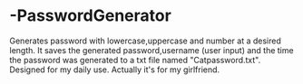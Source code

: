 # -PasswordGenerator
Generates password with lowercase,uppercase and number at a desired length. It saves the generated password,username (user input) and the time the password was generated to a txt file named "Catpassword.txt".
Designed for my daily use. Actually it's for my girlfriend.
